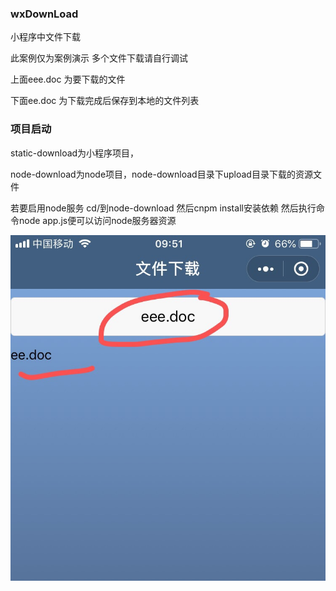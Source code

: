 ### wxDownLoad

小程序中文件下载  

此案例仅为案例演示 多个文件下载请自行调试

上面eee.doc 为要下载的文件

下面ee.doc 为下载完成后保存到本地的文件列表

### 项目启动

static-download为小程序项目，

node-download为node项目，node-download目录下upload目录下载的资源文件

若要启用node服务  cd/到node-download  然后cnpm install安装依赖  然后执行命令node app.js便可以访问node服务器资源


![示例](https://github.com/fancaixia/wxDownLoad/blob/master/pic/001.png)


